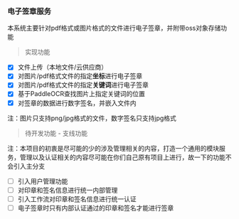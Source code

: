 ### 电子签章服务
本系统主要针对pdf格式或图片格式的文件进行电子签章，并附带oss对象存储功能

> 实现功能

- [x] 文件上传（本地文件/云供应商）
- [x] 对图片/pdf格式文件的指定**坐标**进行电子签章
- [x] 对图片/pdf格式文件的指定**关键词**进行电子签章
- [x] 基于PaddleOCR查找图片上指定关键词的位置
- [x] 对签章的数据进行数字签名，并嵌入文件内

注：图片只支持png/jpg格式的文件，数字签名只支持jpg格式

> 待开发功能 - 支线功能

注：本项目的初衷是尽可能的少的涉及管理相关的内容，打造一个通用的模块服务，管理以及认证相关的内容尽可能在你们自己原有项目上进行，故一下的功能不会引入主分支

- [ ] 引入用户管理功能
- [ ] 对印章和签名信息进行统一内部管理
- [ ] 引入工作流对印章和签名信息进行统一认证
- [ ] 电子签章时只有内部认证通过的印章和签名才能进行签章
